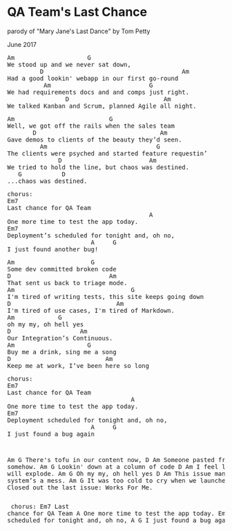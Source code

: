 # QA Team's Last Chance
parody of "Mary Jane's Last Dance" by Tom Petty

June 2017

<pre>
Am                    G
We stood up and we never sat down,
         D                                      Am
Had a good lookin' webapp in our first go-round
          Am                           G
We had requirements docs and and comps just right.
                D                          Am
We talked Kanban and Scrum, planned Agile all night.
</pre>
<pre>
Am                          G
Well, we got off the rails when the sales team
       D                                  Am
Gave demos to clients of the beauty they’d seen.
         Am                              G
The clients were psyched and started feature requestin’
              D                        Am
We tried to hold the line, but chaos was destined.
   G           D
...chaos was destined.
</pre>
<pre>
chorus:
Em7
Last chance for QA Team
                                       A
One more time to test the app today.
Em7
Deployment’s scheduled for tonight and, oh no, 
                       A     G
I just found another bug!
</pre>
<pre>
Am                     G
Some dev committed broken code
D                           Am
That sent us back to triage mode.
Am                                G
I'm tired of writing tests, this site keeps going down
D                             Am
I'm tired of use cases, I'm tired of Markdown.
Am            G
oh my my, oh hell yes
D                   Am
Our Integration’s Continuous.
Am                    G
Buy me a drink, sing me a song
D                          Am
Keep me at work, I’ve been here so long
</pre>
<pre>
chorus:
Em7
Last chance for QA Team
                                  A
One more time to test the app today.
Em7
Deployment scheduled for tonight and, oh no, 
                       A     G
I just found a bug again
</pre><pre>
Am                     G
There's tofu in our content now,
D                        Am
Someone pasted from Word somehow.
Am                     G
Lookin' down at a column of code
D                   Am
I feel like my head will explode.
Am                   G
Oh my my, oh hell yes
D                       Am
This issue management system’s a mess.
Am                          G
It was too cold to cry when we launched at 3,
D                             Am
Closed out the last issue: Works For Me.
</pre><pre>
chorus:
Em7
Last chance for QA Team
                                       A
One more time to test the app today.
Em7
Deployment scheduled for tonight and, oh no, 
                       A     G
I just found a bug again
</pre>